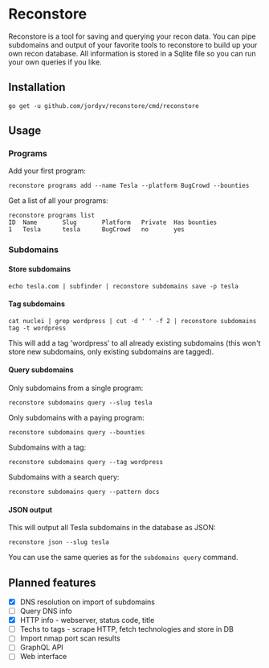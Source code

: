 # Reconstore

Reconstore is a tool for saving and querying your recon data. You can pipe subdomains and output of your favorite tools to reconstore to build up 
your own recon database. All information is stored in a Sqlite file so you can run your own queries if you like.

## Installation

```
go get -u github.com/jordyv/reconstore/cmd/reconstore
```

## Usage

### Programs

Add your first program:
```
reconstore programs add --name Tesla --platform BugCrowd --bounties
```

Get a list of all your programs:
```
reconstore programs list
ID  Name       Slug       Platform   Private  Has bounties
1   Tesla      tesla      BugCrowd   no       yes
```

### Subdomains
#### Store subdomains
```
echo tesla.com | subfinder | reconstore subdomains save -p tesla
```

#### Tag subdomains
```
cat nuclei | grep wordpress | cut -d ' ' -f 2 | reconstore subdomains tag -t wordpress
```
This will add a tag 'wordpress' to all already existing subdomains (this won't store new subdomains, only existing subdomains are tagged).

#### Query subdomains
Only subdomains from a single program:
```
reconstore subdomains query --slug tesla
```

Only subdomains with a paying program:
```
reconstore subdomains query --bounties
```

Subdomains with a tag:
```
reconstore subdomains query --tag wordpress
```

Subdomains with a search query:
```
reconstore subdomains query --pattern docs
```

#### JSON output
This will output all Tesla subdomains in the database as JSON:
```
reconstore json --slug tesla
```

You can use the same queries as for the `subdomains query` command. 

## Planned features

- [x] DNS resolution on import of subdomains
- [ ] Query DNS info
- [x] HTTP info - webserver, status code, title
- [ ] Techs to tags - scrape HTTP, fetch technologies and store in DB
- [ ] Import nmap port scan results
- [ ] GraphQL API
- [ ] Web interface
